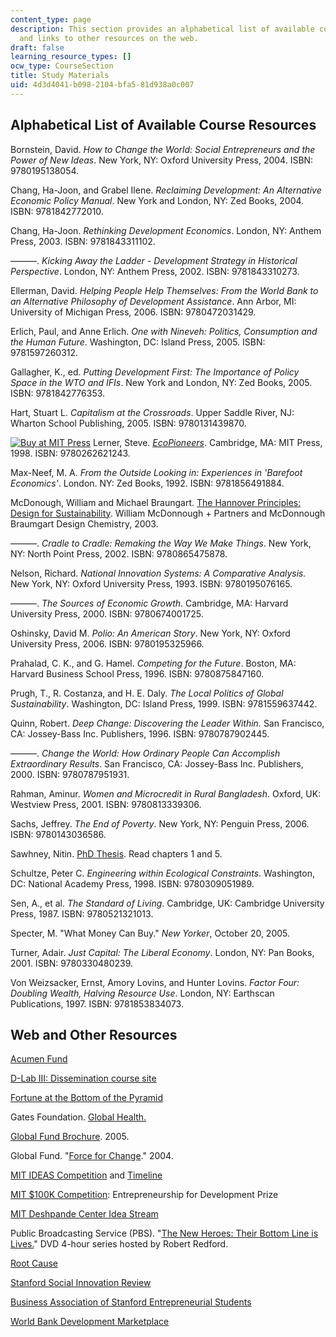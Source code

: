 ```yaml
---
content_type: page
description: This section provides an alphabetical list of available course resources
  and links to other resources on the web.
draft: false
learning_resource_types: []
ocw_type: CourseSection
title: Study Materials
uid: 4d3d4041-b098-2104-bfa5-81d938a0c007
---
```

## Alphabetical List of Available Course Resources

Bornstein, David. *How to Change the World: Social Entrepreneurs and the Power of New Ideas*. New York, NY: Oxford University Press, 2004. ISBN: 9780195138054.

Chang, Ha-Joon, and Grabel Ilene. *Reclaiming Development: An Alternative Economic Policy Manual*. New York and London, NY: Zed Books, 2004. ISBN: 9781842772010.

Chang, Ha-Joon. *Rethinking Development Economics*. London, NY: Anthem Press, 2003. ISBN: 9781843311102.

———. *Kicking Away the Ladder - Development Strategy in Historical Perspective*. London, NY: Anthem Press, 2002. ISBN: 9781843310273.

Ellerman, David. *Helping People Help Themselves: From the World Bank to an Alternative Philosophy of Development Assistance*. Ann Arbor, MI: University of Michigan Press, 2006. ISBN: 9780472031429.

Erlich, Paul, and Anne Erlich. *One with Nineveh: Politics, Consumption and the Human Future*. Washington, DC: Island Press, 2005. ISBN: 9781597260312.

Gallagher, K., ed. *Putting Development First: The Importance of Policy Space in the WTO and IFIs*. New York and London, NY: Zed Books, 2005. ISBN: 9781842776353.

Hart, Stuart L. *Capitalism at the Crossroads*. Upper Saddle River, NJ: Wharton School Publishing, 2005. ISBN: 9780131439870.

[![Buy at MIT Press](/images/mp_logo.gif)](https://mitpress.mit.edu/9780262621243) Lerner, Steve. [*EcoPioneers*](https://mitpress.mit.edu/9780262621243). Cambridge, MA: MIT Press, 1998. ISBN: 9780262621243.

Max-Neef, M. A. *From the Outside Looking in: Experiences in 'Barefoot Economics'*. London. NY: Zed Books, 1992. ISBN: 9781856491884.

McDonough, William and Michael Braungart. [The Hannover Principles: Design for Sustainability](http://www.mcdonoughpartners.com/). William McDonnough + Partners and McDonnough Braumgart Design Chemistry, 2003.

———. *Cradle to Cradle: Remaking the Way We Make Things*. New York, NY: North Point Press, 2002. ISBN: 9780865475878.

Nelson, Richard. *National Innovation Systems: A Comparative Analysis.* New York, NY: Oxford University Press, 1993. ISBN: 9780195076165.

———. *The Sources of Economic Growth*. Cambridge, MA: Harvard University Press, 2000. ISBN: 9780674001725.

Oshinsky, David M. *Polio: An American Story*. New York, NY: Oxford University Press, 2006. ISBN: 9780195325966.

Prahalad, C. K., and G. Hamel. *Competing for the Future*. Boston, MA: Harvard Business School Press, 1996. ISBN: 9780875847160.

Prugh, T., R. Costanza, and H. E. Daly. *The Local Politics of Global Sustainability*. Washington, DC: Island Press, 1999. ISBN: 9781559637442.

Quinn, Robert. *Deep Change: Discovering the Leader Within.* San Francisco, CA: Jossey-Bass Inc. Publishers, 1996. ISBN: 9780787902445.

———. *Change the World: How Ordinary People Can Accomplish Extraordinary Results*. San Francisco, CA: Jossey-Bass Inc. Publishers, 2000. ISBN: 9780787951931.

Rahman, Aminur. *Women and Microcredit in Rural Bangladesh*. Oxford, UK: Westview Press, 2001. ISBN: 9780813339306.

Sachs, Jeffrey. *The End of Poverty*. New York, NY: Penguin Press, 2006. ISBN: 9780143036586.

Sawhney, Nitin. [PhD Thesis](http://www.media.mit.edu/video/view/nitin-2002-11-25). Read chapters 1 and 5.

Schultze, Peter C. *Engineering within Ecological Constraints*. Washington, DC: National Academy Press, 1998. ISBN: 9780309051989.

Sen, A., et al. *The Standard of Living*. Cambridge, UK: Cambridge University Press, 1987. ISBN: 9780521321013.

Specter, M. "What Money Can Buy." *New Yorker*, October 20, 2005.

Turner, Adair. *Just Capital: The Liberal Economy*. London, NY: Pan Books, 2001. ISBN: 9780330480239.

Von Weizsacker, Ernst, Amory Lovins, and Hunter Lovins. *Factor Four: Doubling Wealth, Halving Resource Use*. London, NY: Earthscan Publications, 1997. ISBN: 9781853834073.

## Web and Other Resources

[Acumen Fund](http://acumen.org/)

[D-Lab III: Dissemination course site](http://stellar.mit.edu/S/course/SP/sp07/SP.723/)

[Fortune at the Bottom of the Pyramid](http://www.bus.umich.edu/FacultyResearch/ResearchCenters/ProgramsPartnerships/IT-Champions/default.htm#XMAP)

Gates Foundation. [Global Health.](https://www.gatesfoundation.org/who-we-are/general-information/leadership/global-health)

[Global Fund Brochure](https://www.theglobalfund.org/en/funding-model/). 2005.

Global Fund. "[Force for Change](http://www.eldis.org/go/home&id=16437&type=Document#.VZr1Z0ZRKl4)." 2004.

[MIT IDEAS Competition](http://web.mit.edu/ideas/www/index.htm) and [Timeline](http://web.mit.edu/ideas/www/timeline.htm)

[MIT $100K Competition](http://mit100k.org/): Entrepreneurship for Development Prize

[MIT Deshpande Center Idea Stream](http://web.mit.edu/deshpandecenter/ideastream2006/showcase.html)

Public Broadcasting Service (PBS). "[The New Heroes: Their Bottom Line is Lives.](https://www.lib.berkeley.edu/mrcvault/videographies/new-heroes-their-bottom-line-lives)" DVD 4-hour series hosted by Robert Redford.

[Root Cause](http://www.rootcause.org/)

[Stanford Social Innovation Review](https://ssir.org/)

[Business Association of Stanford Entrepreneurial Students](http://bases.stanford.edu/)

[World Bank Development Marketplace](https://www.worldbank.org/en/programs/development-marketplace-innovations-to-address-gender-based-violence)